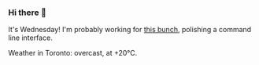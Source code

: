 ### Hi there :wave:

It's Wednesday! I'm probably working for [this bunch](https://github.com/kohofinancial), polishing a command line interface.

Weather in Toronto: overcast, at +20°C.
